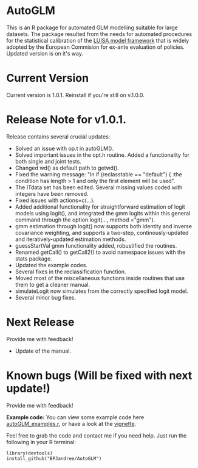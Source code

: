 # AutoGLM
This is an R package for automated GLM modelling suitable for large datasets. The package resulted from the needs for automated procedures for the statistical calibration of the [LUISA model framework](https://ec.europa.eu/jrc/en/luisa) that is widely adopted by the European Commision for ex-ante evaluation of policies. Updated version is on it's way.

# Current Version
Current version is 1.0.1. Reinstall if you're still on v.1.0.0.

# Release Note for v1.0.1.

Release contains several crucial updates:
- Solved an issue with op.t in autoGLM().
- Solved important issues in the opt.h routine. Added a functionality for both single and joint tests.
- Changed wd() as default path to getwd().
- Fixed the warning message: "In if (reclasstable == "default") { :the condition has length > 1 and only the first element will be used". 
- The ITdata set has been edited. Several missing values coded with integers have been removed.
- Fixed issues with actions=c(...). 
- Added additional functionality for straightforward estimation of logit models using logit(), and integrated the gmm logits within this general command through the option logit(..., method ="gmm").
- gmm estimation through logit() now supports both identity and inverse covariance weighting, and supports a two-step, continously-updated and iteratively-updated estimation methods.
- guessStartVal gmm functionality added, robustified the routines.
- Renamed getCall() to getCall2() to avoid namespace issues with the stats package.
- Updated the example codes.
- Several fixes in the reclassification function.
- Moved most of the miscellaneous functions inside routines that use them to get a cleaner manual.
- simulateLogit now simulates from the correctly specified logit model.
- Several minor bug fixes.


# Next Release
Provide me with feedback! 

- Update of the manual.

# Known bugs (Will be fixed with next update!)
Provide me with feedback!

**Example code:** You can view some example code here [autoGLM_examples.r][examples], or have a look at the [vignette][vignette].

[examples]:https://github.com/BPJandree/AutoGLM/blob/master/autoGLM_examples.r
[vignette]:https://github.com/BPJandree/AutoGLM/blob/master/autoGLM.pdf

Feel free to grab the code and contact me if you need help. Just run the following in your R terminal:

	library(devtools)
	install_github("BPJandree/AutoGLM")


